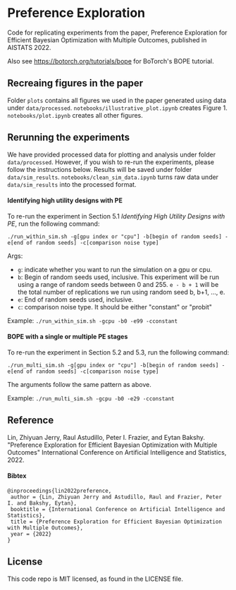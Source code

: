 # Preference Exploration
Code for replicating experiments from the paper, Preference Exploration for Efficient Bayesian Optimization with Multiple Outcomes, published in AISTATS 2022.

Also see https://botorch.org/tutorials/bope for BoTorch's BOPE tutorial.

## Recreaing figures in the paper
Folder `plots` contains all figures we used in the paper generated using data under `data/processed`.
`notebooks/illustrative_plot.ipynb` creates Figure 1.
`notebooks/plot.ipynb` creates all other figures.

## Rerunning the experiments
We have provided processed data for plotting and analysis under folder `data/processed`. However, if you wish to re-run the experiments, please follow the instructions below.
Results will be saved under folder `data/sim_results`.
`notebooks/clean_sim_data.ipynb` turns raw data under `data/sim_results` into the processed format. 


#### Identifying high utility designs with PE 
To re-run the experiment in Section 5.1 *Identifying High Utility Designs with PE*, run the following command:
```
./run_within_sim.sh -g[gpu index or "cpu"] -b[begin of random seeds] -e[end of random seeds] -c[comparison noise type]
```

Args:
- `g`: indicate whether you want to run the simulation on a gpu or cpu.
- `b`: Begin of random seeds used, inclusive. This experiment will be run using a range of random seeds between 0 and 255. `e - b + 1` will be the total number of replications we run using random seed b, b+1, ..., e.
- `e`: End of random seeds used, inclusive.
- `c`: comparison noise type. It should be either "constant" or "probit"

Example:
`./run_within_sim.sh -gcpu -b0 -e99 -cconstant`


#### BOPE with a single or multiple PE stages
To re-run the experiment in Section 5.2 and 5.3, run the following command:
```
./run_multi_sim.sh -g[gpu index or "cpu"] -b[begin of random seeds] -e[end of random seeds] -c[comparison noise type]
```
The arguments follow the same pattern as above.

Example:
`./run_multi_sim.sh -gcpu -b0 -e29 -cconstant`

## Reference
Lin, Zhiyuan Jerry, Raul Astudillo, Peter I. Frazier, and Eytan Bakshy. "Preference Exploration for Efficient Bayesian Optimization with Multiple Outcomes" International Conference on Artificial Intelligence and Statistics, 2022.

#### Bibtex
```
@inproceedings{lin2022preference,
 author = {Lin, Zhiyuan Jerry and Astudillo, Raul and Frazier, Peter I. and Bakshy, Eytan},
 booktitle = {International Conference on Artificial Intelligence and Statistics},
 title = {Preference Exploration for Efficient Bayesian Optimization with Multiple Outcomes},
 year = {2022}
}
```

## License
This code repo is MIT licensed, as found in the LICENSE file.
